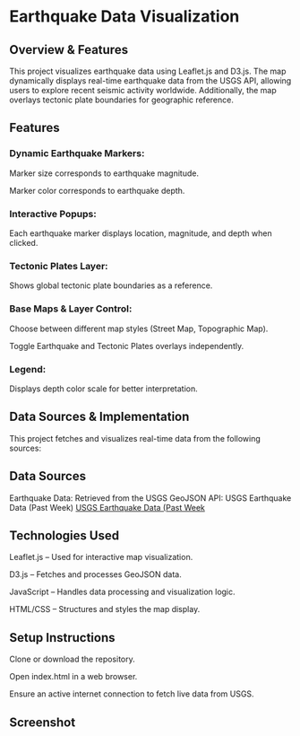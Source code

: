 # Earthquake Data Visualization

## Overview & Features

This project visualizes earthquake data using Leaflet.js and D3.js. The map dynamically displays real-time earthquake data from the USGS API, allowing users to explore recent seismic activity worldwide. Additionally, the map overlays tectonic plate boundaries for geographic reference.

## Features

### Dynamic Earthquake Markers:


Marker size corresponds to earthquake magnitude.


Marker color corresponds to earthquake depth.

### Interactive Popups:

Each earthquake marker displays location, magnitude, and depth when clicked.

### Tectonic Plates Layer:

Shows global tectonic plate boundaries as a reference.

### Base Maps & Layer Control:

Choose between different map styles (Street Map, Topographic Map).


Toggle Earthquake and Tectonic Plates overlays independently.

### Legend:

Displays depth color scale for better interpretation.

## Data Sources & Implementation

This project fetches and visualizes real-time data from the following sources:

## Data Sources

Earthquake Data: Retrieved from the USGS GeoJSON API:
USGS Earthquake Data (Past Week) [USGS Earthquake Data (Past Week](https://earthquake.usgs.gov/earthquakes/feed/v1.0/summary/all_week.geojson)


## Technologies Used

Leaflet.js – Used for interactive map visualization.

D3.js – Fetches and processes GeoJSON data.

JavaScript – Handles data processing and visualization logic.

HTML/CSS – Structures and styles the map display.

## Setup Instructions

Clone or download the repository.

Open index.html in a web browser.

Ensure an active internet connection to fetch live data from USGS.

## Screenshot
